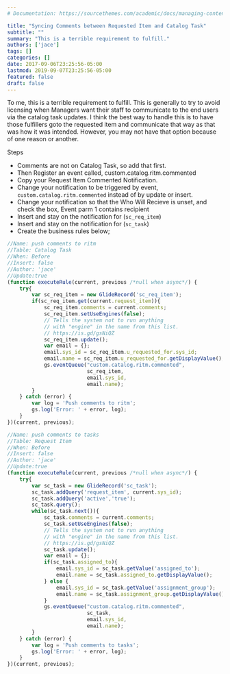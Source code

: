 ```yaml
---
# Documentation: https://sourcethemes.com/academic/docs/managing-content/

title: "Syncing Comments between Requested Item and Catalog Task"
subtitle: ""
summary: "This is a terrible requirement to fulfill."
authors: ['jace']
tags: []
categories: []
date: 2017-09-06T23:25:56-05:00
lastmod: 2019-09-07T23:25:56-05:00
featured: false
draft: false
---
```


To me, this is a terrible requirement to fulfill. This is generally to
try to avoid licensing when Managers want their staff to communicate to
the end users via the catalog task updates. I think the best way to
handle this is to have those fulfillers goto the requested item and
communicate that way as that was how it was intended. However, you may
not have that option because of one reason or another.

Steps

-   Comments are not on Catalog Task, so add that first.
-   Then Register an event called, custom.catalog.ritm.commented
-   Copy your Request Item Commented Notification.
-   Change your notification to be triggered by event,
    `custom.catalog.ritm.commented` instead of by update or insert.
-   Change your notification so that the Who Will Recieve is unset, and
    check the box, Event parm 1 contains recipient
-   Insert and stay on the notification for (`sc_req_item`)
-   Insert and stay on the notification for (`sc_task`)
-   Create the business rules below;

```js
//Name: push comments to ritm
//Table: Catalog Task
//When: Before
//Insert: false
//Author: 'jace'
//Update:true
(function executeRule(current, previous /*null when async*/) {
    try{
        var sc_req_item = new GlideRecord('sc_req_item');
        if(sc_req_item.get(current.request_item)){
            sc_req_item.comments = current.comments;
            sc_req_item.setUseEngines(false);
            // Tells the system not to run anything
            // with "engine" in the name from this list.
            // https://is.gd/gsNiQZ
            sc_req_item.update();
            var email = {};
            email.sys_id = sc_req_item.u_requested_for.sys_id;
            email.name = sc_req_item.u_requested_for.getDisplayValue();
            gs.eventQueue("custom.catalog.ritm.commented",
                          sc_req_item,
                          email.sys_id,
                          email.name);
        }
    } catch (error) {
        var log = 'Push comments to ritm';
        gs.log('Error: ' + error, log);
    }
})(current, previous);
```

```js
//Name: push comments to tasks
//Table: Request Item
//When: Before
//Insert: false
//Author: 'jace'
//Update:true
(function executeRule(current, previous /*null when async*/) {
    try{
        var sc_task = new GlideRecord('sc_task');
        sc_task.addQuery('request_item', current.sys_id);
        sc_task.addQuery('active','true');
        sc_task.query();
        while(sc_task.next()){
            sc_task.comments = current.comments;
            sc_task.setUseEngines(false);
            // Tells the system not to run anything
            // with "engine" in the name from this list.
            // https://is.gd/gsNiQZ
            sc_task.update();
            var email = {};
            if(sc_task.assigned_to){
                email.sys_id = sc_task.getValue('assigned_to');
                email.name = sc_task.assigned_to.getDisplayValue();
            } else {
                email.sys_id = sc_task.getValue('assignment_group');
                email.name = sc_task.assignment_group.getDisplayValue();
            }
            gs.eventQueue("custom.catalog.ritm.commented",
                          sc_task,
                          email.sys_id,
                          email.name);
        }
    } catch (error) {
        var log = 'Push comments to tasks';
        gs.log('Error: ' + error, log);
    }
})(current, previous);
```
